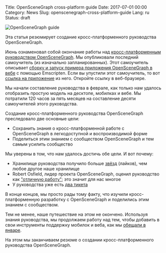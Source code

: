 Title: OpenSceneGraph cross-platform guide
Date: 2017-07-01 00:00
Category: News
Slug: openscenegraph-cross-platform-guide
Lang: ru
Status: draft

![OpenSceneGraph guide]({attach}/images/2017-07-openscenegraph-guide.png)

Эта статья резюмирует создание кросс-платформенного руководства OpenSceneGraph.

Июнь ознаменовал собой окончание работы над [кросс-платформенным руководством OpenSceneGraph](https://github.com/OGStudio/openscenegraph-cross-platform-guide). Мы опубликовали последний самоучитель (из изначально запланированных). Этот самоучитель описывает [сборку и запуск примера приложения OpenSceneGraph в вебе](https://github.com/OGStudio/openscenegraph-cross-platform-guide/tree/master/1.10.SampleWeb) с помощью Emscripten.
Если вы упустили этот самоучитель, то вот [ссылка на приложение](https://ogstudio.github.io/openscenegraph-cross-platform-guide/) из него. Откройте ссылку в веб-браузере.

Мы начали составление руководства в феврале, как только нам удалось отобразить простую модель на десктопе, мобилках и вебе.
Мы потратили 120 часов за пять месяцев на составление десяти самоучителей этого руководства.

Создание кросс-платформенного руководства OpenSceneGraph преследовало две основные цели:
* Сохранить знания о кросс-платформенной работе с OpenSceneGraph в легкодоступной и воспроизводимой форме
* Поделиться этим знанием с сообществом OpenSceneGraph и тем самым усилить сообщество

Мы уверены в том, что нам удалось достичь обе цели. И вот почему:
* Хранилище руководства получило больше [звёзд](https://github.com/OGStudio/openscenegraph-cross-platform-guide/stargazers) (лайков), чем любое другое наше хранилище
* Robert Osfield, лидер проекта OpenSceneGraph, оценил руководство как ["отличную работу"](http://www.mail-archive.com/osg-users@lists.openscenegraph.org/msg74815.html); это значит для нас многое</li>
* У руководства уже есть [два тикета](https://github.com/OGStudio/openscenegraph-cross-platform-guide/issues)

В конце концов, мы просто рады тому факту, что изучили кросс-платформенную разработку с OpenSceneGraph и поделились этим знанием с сообществом.

Тем не менее, наше путешествие на этом не окончено. Используя знания руководства, мы продолжаем работу над тем, чтобы добавить в свои инструменты поддержку мобилок и веба, как мы [обещали в январе](http://opengamestudio.org/lang/ru/news/2456).

На этом мы заканчиваем резюме о создании кросс-платформенного руководства OpenSceneGraph.
